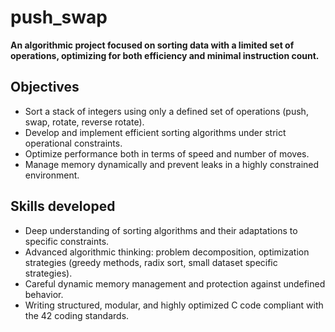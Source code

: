 # push_swap

**An algorithmic project focused on sorting data with a limited set of operations, optimizing for both efficiency and minimal instruction count.**

## Objectives
- Sort a stack of integers using only a defined set of operations (push, swap, rotate, reverse rotate).
- Develop and implement efficient sorting algorithms under strict operational constraints.
- Optimize performance both in terms of speed and number of moves.
- Manage memory dynamically and prevent leaks in a highly constrained environment.

## Skills developed
- Deep understanding of sorting algorithms and their adaptations to specific constraints.
- Advanced algorithmic thinking: problem decomposition, optimization strategies (greedy methods, radix sort, small dataset specific strategies).
- Careful dynamic memory management and protection against undefined behavior.
- Writing structured, modular, and highly optimized C code compliant with the 42 coding standards.
